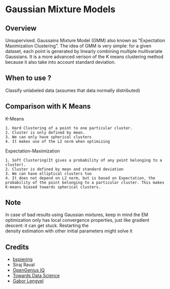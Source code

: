 # Gaussian Mixture Models

## Overview

Unsupervised. Gaussains Mixture Model (GMM) also known as "Expectation Maximization Clustering". The idea of GMM is very simple: for a given dataset,
each point is generated by linearly combining multiple multivariate Gaussians. It is a more advanced verison
of the K means clustering method because it also take into account standard deviation.

## When to use ? 

Classify unlabeled data (assumes that data normally distributed)

## Comparison with K Means

K-Means

    1. Hard Clustering of a point to one particular cluster.
    2. Cluster is only defined by mean.
    3. We can only have spherical clusters
    4. It makes use of the L2 norm when optimizing

Expectation-Maximization

    1. Soft Clustering(It gives a probability of any point belonging to a cluster).
    2. Cluster is defined by mean and standard deviation
    3. We can have elliptical clusters too
    4. It does not depend on L2 norm, but is based on Expectation, the probability of the point belonging to a particular cluster. This makes K-means biased towards spherical clusters.

## Note

In case of bad results using Gaussian mixtures,
keep in mind  the EM optimization only has local convergence properties, 
just like gradient descent: it can get stuck. Restarting the  
density estimation with other initial parameters might solve it 

## Credits

* [bspiering](https://github.com/brianspiering)
* Siraj Raval
* [OpenGenius IQ](https://iq.opengenus.org/expectation-maximization-clustering-algorithm/)
* [Towards Data Science](https://towardsdatascience.com/gaussian-mixture-models-and-expectation-maximization-a-full-explanation-50fa94111ddd)
* [Gabor Lengyel](https://github.com/GaborLengyel/Finite-Gaussian-Mixture-models/blob/master/Finite%20Gaussian%20Mixture%20models.ipynb)